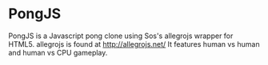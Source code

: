 # PongJS
PongJS is a Javascript pong clone using Sos's allegrojs wrapper for HTML5. 
allegrojs is found at http://allegrojs.net/
It features human vs human and human vs CPU gameplay.
